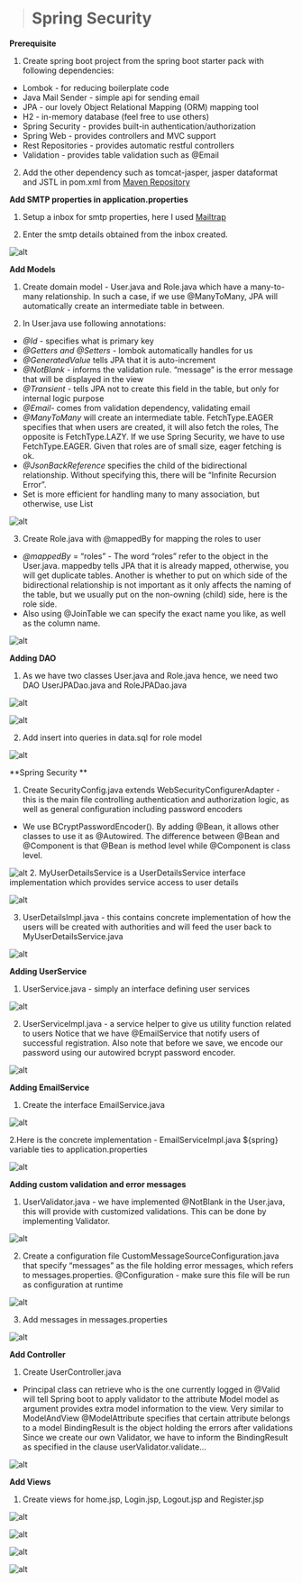 ># Spring Security

**Prerequisite**
1. Create spring boot project from the spring boot starter pack with following dependencies:

- Lombok - for reducing boilerplate code
- Java Mail Sender - simple api for sending email
- JPA - our lovely Object Relational Mapping (ORM) mapping tool
- H2 - in-memory database (feel free to use others)
- Spring Security - provides built-in authentication/authorization
- Spring Web - provides controllers and MVC support
- Rest Repositories - provides automatic restful controllers
- Validation - provides table validation such as @Email

2. Add the other dependency such as tomcat-jasper, jasper dataformat and JSTL in pom.xml from [Maven Repository](https://mvnrepository.com/)

**Add SMTP properties in application.properties**
1. Setup a inbox for smtp properties, here I used [Mailtrap](http://mailtrap.io)

2. Enter the smtp details obtained from the inbox created.

![alt](./img/applicationProperties.PNG)

**Add Models**
1. Create domain model - User.java and Role.java which have a many-to-many relationship.  In such a case, if we use @ManyToMany, JPA will automatically create an intermediate table in between. 

2. In User.java use following annotations:
	
 
 - *@Id* - specifies what is primary key
 - *@Getters and @Setters* - lombok automatically handles for us
 - *@GeneratedValue* tells JPA that it is auto-increment 
 - *@NotBlank* - informs the validation rule.  “message” is the error message that will be displayed in the view
 - *@Transient* - tells JPA not to create this field in the table, but only for internal logic purpose
 - *@Email*- comes from validation dependency, validating email
 - *@ManyToMany* will create an intermediate table. FetchType.EAGER specifies that when users are created, it will also fetch the roles,  The opposite is FetchType.LAZY.  If we use Spring Security, we have to use FetchType.EAGER.  Given that roles are of small size, eager fetching is ok.
 - *@JsonBackReference* specifies the child of the bidirectional relationship.  Without specifying this, there will be “Infinite Recursion Error”. 
- Set is more efficient for handling many to many association, but otherwise, use List
 
![alt](./img/user.PNG)

3. Create Role.java with @mappedBy for mapping the roles to user


- *@mappedBy* = “roles” - The word “roles” refer to the object in the User.java.  mappedby tells JPA that it is already mapped, otherwise, you will get duplicate tables.  Another is whether to put on which side of the bidirectional relationship is not important as it only affects the naming of the table, but we usually put on the non-owning (child) side, here is the role side.
- Also using @JoinTable we can specify the exact name you like, as well as the column name.

![alt](./img/role.PNG)

**Adding DAO**
1. As we have two classes User.java and Role.java hence, we need two DAO UserJPADao.java and RoleJPADao.java

![alt](./img/userDao.PNG)

![alt](./img/roleDao.PNG)

2. Add insert into queries in data.sql for role model 

![alt](./img/data.PNG)

**Spring Security **
1. Create SecurityConfig.java extends WebSecurityConfigurerAdapter - this is the main file controlling authentication and authorization logic, as well as general configuration including password encoders


- We use BCryptPasswordEncoder().  By adding @Bean, it allows other classes to use it as @Autowired.  The difference between @Bean and @Component is that @Bean is method level while @Component is class level.

![alt](./img/securityConfig.PNG)
 2. MyUserDetailsService is a UserDetailsService interface implementation which provides service access to user details

![alt](./img/userDetailsS.PNG)

3. UserDetailsImpl.java - this contains concrete implementation of how the users will be created with authorities and will feed the user back to MyUserDetailsService.java

![alt](./img/userDetailsI.PNG)

**Adding UserService**
1. UserService.java - simply an interface defining user services

![alt](./img/userService.PNG)

2. UserServiceImpl.java - a service helper to give us utility function related to users
Notice that we have @EmailService that notify users of successful registration.
Also note that before we save, we encode our password using our autowired bcrypt password encoder.

![alt](./img/userServiceI.PNG)

**Adding EmailService**
1. Create the interface EmailService.java

![alt](./img/emailService.PNG)

2.Here is the concrete implementation - EmailServiceImpl.java
${spring} variable ties to application.properties

![alt](./img/emailServiceI.PNG)

**Adding custom validation and error messages**
1. UserValidator.java - we have implemented @NotBlank in the User.java, this will provide with customized validations.  This can be done by implementing Validator.

![alt](./img/userValidator.PNG)

2. Create a configuration file CustomMessageSourceConfiguration.java that specify “messages” as the file holding error messages, which refers to messages.properties.
@Configuration - make sure this file will be run as configuration at runtime

![alt](./img/customMessage.PNG)

3. Add messages in messages.properties

![alt](./img/messages.PNG)

**Add Controller**
1. Create UserController.java 


- Principal class can retrieve who is the one currently logged in
@Valid will tell Spring boot to apply validator to the attribute
Model model as argument provides extra model information to the view.  Very similar to ModelAndView
@ModelAttribute specifies that certain attribute belongs to a model
BindingResult is the object holding the errors after validations
Since we create our own Validator, we have to inform the BindingResult as specified in the clause userValidator.validate...

![alt](./img/userController.PNG)

**Add Views**

1. Create views for home.jsp, Login.jsp, Logout.jsp and Register.jsp 

![alt](./img/home.PNG)

![alt](./img/login.PNG)

![alt](./img/logout.PNG)

![alt](./img/register.PNG)
